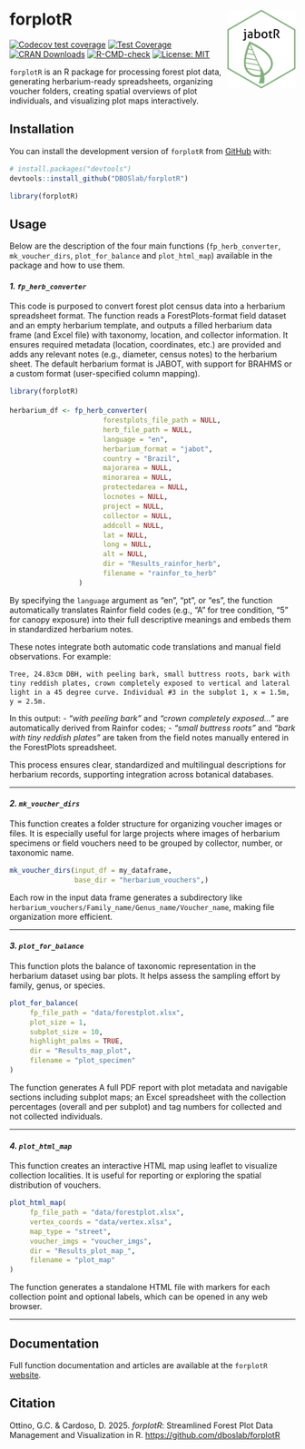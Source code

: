 
<!-- README.md is generated from README.Rmd. Please edit that file -->

# forplotR <img src="inst/figures/forplotr_hex_sticker.png" align="right" alt="" width="120" />

<!-- badges: start -->

[![Codecov test
coverage](https://codecov.io/gh/DBOSlab/forplotR/graph/badge.svg)](https://app.codecov.io/gh/DBOSlab/forplotR)
[![Test
Coverage](https://github.com/DBOSlab/forplotR/actions/workflows/test-coverage.yaml/badge.svg)](https://github.com/DBOSlab/forplotR/actions/workflows/test-coverage.yaml)
[![CRAN
Downloads](https://cranlogs.r-pkg.org/badges/grand-total/forplotR)](https://cran.r-project.org/package=forplotR)
[![R-CMD-check](https://github.com/DBOSlab/forplotR/actions/workflows/R-CMD-check.yaml/badge.svg)](https://github.com/DBOSlab/forplotR/actions/workflows/R-CMD-check.yaml)
[![License:
MIT](https://img.shields.io/badge/license-MIT-blue.svg)](LICENSE)
<!-- badges: end -->

`forplotR` is an R package for processing forest plot data, generating
herbarium-ready spreadsheets, organizing voucher folders, creating
spatial overviews of plot individuals, and visualizing plot maps
interactively.

## Installation

You can install the development version of `forplotR` from
[GitHub](https://github.com/DBOSlab/forplotR) with:

``` r
# install.packages("devtools")
devtools::install_github("DBOSlab/forplotR")
```

``` r
library(forplotR)
```

  

## Usage

Below are the description of the four main functions
(`fp_herb_converter`, `mk_voucher_dirs`, `plot_for_balance` and
`plot_html_map`) available in the package and how to use them.  

#### *1. `fp_herb_converter`*

This code is purposed to convert forest plot census data into a
herbarium spreadsheet format. The function reads a ForestPlots-format
field dataset and an empty herbarium template, and outputs a filled
herbarium data frame (and Excel file) with taxonomy, location, and
collector information. It ensures required metadata (location,
coordinates, etc.) are provided and adds any relevant notes (e.g.,
diameter, census notes) to the herbarium sheet. The default herbarium
format is JABOT, with support for BRAHMS or a custom format
(user-specified column mapping).

``` r
library(forplotR)

herbarium_df <- fp_herb_converter(
                       forestplots_file_path = NULL,
                       herb_file_path = NULL,
                       language = "en",
                       herbarium_format = "jabot",
                       country = "Brazil",
                       majorarea = NULL,
                       minorarea = NULL,
                       protectedarea = NULL,
                       locnotes = NULL,
                       project = NULL,
                       collector = NULL,
                       addcoll = NULL,
                       lat = NULL,
                       long = NULL,
                       alt = NULL,
                       dir = "Results_rainfor_herb",
                       filename = "rainfor_to_herb"
                 )
```

  
By specifying the `language` argument as “en”, “pt”, or “es”, the
function automatically translates Rainfor field codes (e.g., “A” for
tree condition, “5” for canopy exposure) into their full descriptive
meanings and embeds them in standardized herbarium notes.

These notes integrate both automatic code translations and manual field
observations. For example:

``` text
Tree, 24.83cm DBH, with peeling bark, small buttress roots, bark with tiny reddish plates, crown completely exposed to vertical and lateral light in a 45 degree curve. Individual #3 in the subplot 1, x = 1.5m, y = 2.5m.
```

In this output: - *“with peeling bark”* and *“crown completely
exposed…”* are automatically derived from Rainfor codes; - *“small
buttress roots”* and *“bark with tiny reddish plates”* are taken from
the field notes manually entered in the ForestPlots spreadsheet.

This process ensures clear, standardized and multilingual descriptions
for herbarium records, supporting integration across botanical
databases.

------------------------------------------------------------------------

#### *2. `mk_voucher_dirs`*

This function creates a folder structure for organizing voucher images
or files. It is especially useful for large projects where images of
herbarium specimens or field vouchers need to be grouped by collector,
number, or taxonomic name.

``` r
mk_voucher_dirs(input_df = my_dataframe,
                base_dir = "herbarium_vouchers",)
```

  

Each row in the input data frame generates a subdirectory like
`herbarium_vouchers/Family_name/Genus_name/Voucher_name`, making file
organization more efficient.

------------------------------------------------------------------------

#### *3. `plot_for_balance`*

This function plots the balance of taxonomic representation in the
herbarium dataset using bar plots. It helps assess the sampling effort
by family, genus, or species.

``` r
plot_for_balance(
     fp_file_path = "data/forestplot.xlsx",
     plot_size = 1,
     subplot_size = 10,
     highlight_palms = TRUE,
     dir = "Results_map_plot",
     filename = "plot_specimen"
)
```

  
The function generates A full PDF report with plot metadata and
navigable sections including subplot maps; an Excel spreadsheet with the
collection percentages (overall and per subplot) and tag numbers for
collected and not collected individuals.

------------------------------------------------------------------------

#### *4. `plot_html_map`*

This function creates an interactive HTML map using leaflet to visualize
collection localities. It is useful for reporting or exploring the
spatial distribution of vouchers.

``` r
plot_html_map(
     fp_file_path = "data/forestplot.xlsx",        
     vertex_coords = "data/vertex.xlsx",       
     map_type = "street",  
     voucher_imgs = "voucher_imgs",
     dir = "Results_plot_map_",              
     filename = "plot_map"                  
)
```

  
The function generates a standalone HTML file with markers for each
collection point and optional labels, which can be opened in any web
browser.

------------------------------------------------------------------------

## Documentation

Full function documentation and articles are available at the `forplotR`
[website](https://dboslab.github.io/forplotR-website/).  
  

## Citation

Ottino, G.C. & Cardoso, D. 2025. *forplotR*: Streamlined Forest Plot
Data Management and Visualization in R.
<https://github.com/dboslab/forplotR>
